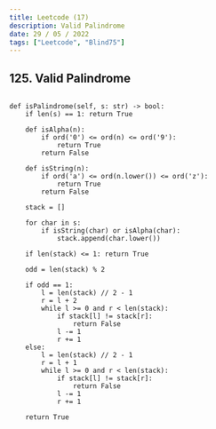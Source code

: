 ```yaml
---
title: Leetcode (17)
description: Valid Palindrome
date: 29 / 05 / 2022
tags: ["Leetcode", "Blind75"]
---
```


<h2>125. Valid Palindrome</h2>

<pre><code class="language-python">
def isPalindrome(self, s: str) -> bool:
    if len(s) == 1: return True

    def isAlpha(n):
        if ord('0') <= ord(n) <= ord('9'):
            return True
        return False
    
    def isString(n):
        if ord('a') <= ord(n.lower()) <= ord('z'):
            return True
        return False

    stack = []

    for char in s:
        if isString(char) or isAlpha(char):
            stack.append(char.lower())

    if len(stack) <= 1: return True
    
    odd = len(stack) % 2
    
    if odd == 1:
        l = len(stack) // 2 - 1
        r = l + 2
        while l >= 0 and r < len(stack):
            if stack[l] != stack[r]:
                return False
            l -= 1
            r += 1
    else:
        l = len(stack) // 2 - 1
        r = l + 1
        while l >= 0 and r < len(stack):
            if stack[l] != stack[r]:
                return False
            l -= 1
            r += 1
    
    return True
</code></pre>
<br/>
<br/>
